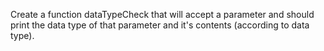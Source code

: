 Create a function dataTypeCheck that will accept a parameter and should print the data type of that parameter and it's contents (according to data type).
